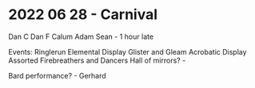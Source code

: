 # 2022 06 28 - Carnival
Dan C
Dan F
Calum
Adam
Sean - 1 hour late



Events:
Ringlerun Elemental Display
Glister and Gleam Acrobatic Display
Assorted Firebreathers and Dancers
Hall of mirrors? - 

Bard performance? - Gerhard



